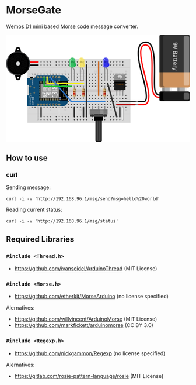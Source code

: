 MorseGate
=========

[Wemos D1 mini] based [Morse code] message converter.

![Fritzing breadboard schema](./misc/MorseGate.svg)

How to use
----------

### curl

Sending message:

```
curl -i -v 'http://192.168.96.1/msg/send?msg=hello%20world'
```

Reading current status:

```
curl -i -v 'http://192.168.96.1/msg/status'
```

Required Libraries
------------------

### `#include <Thread.h>`

* https://github.com/ivanseidel/ArduinoThread (MIT License)


### `#include <Morse.h>`

* https://github.com/etherkit/MorseArduino (no license specified)

Alernatives:

* https://github.com/willvincent/ArduinoMorse (MIT License)
* https://github.com/markfickett/arduinomorse (CC BY 3.0)

### `#include <Regexp.h>`

* https://github.com/nickgammon/Regexp (no license specified)

Alernatives:

* https://gitlab.com/rosie-pattern-language/rosie (MIT License)



[Wemos D1 mini]: https://wiki.wemos.cc/products:d1:d1_mini
[Morse code]: https://en.wikipedia.org/wiki/Morse_code
